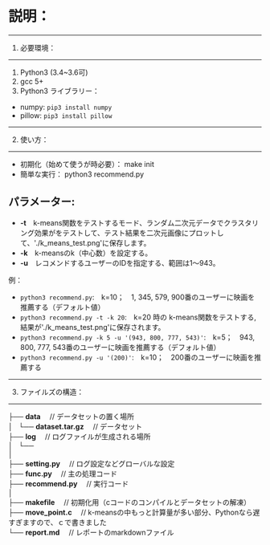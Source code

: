 説明：
================
***
1. 必要環境：
-------------
1. Python3 (3.4~3.6可)  
2. gcc 5+  
3. Python3 ライブラリー：  
  * numpy: `pip3 install numpy`  
  * pillow: `pip3 install pillow`  

***
2. 使い方：
--------------
* 初期化（始めて使うが時必要）： make init
* 簡単な実行： python3 recommend.py

パラメーター:
-
* **-t**　k-means関数をテストするモード、ランダム二次元データでクラスタリング効果がをテストして、テスト結果を二次元画像にプロットして、'./k_means_test.png'に保存します。
* **-k**　k-meansのk（中心数）を設定する。
* **-u**　レコメンドするユーザーのIDを指定する、範囲は1〜943。

例：
* `python3 recommend.py`:　k=10；　1, 345, 579, 900番のユーザーに映画を推薦する（デフォルト値）
* `python3 recommend.py -t -k 20`:　k=20 時の k-means関数をテストする, 結果が'./k_means_test.png'に保存されます。
* `python3 recommend.py -k 5 -u '(943, 800, 777, 543)'`:　k=5；　943, 800, 777, 543番のユーザーに映画を推薦する（デフォルト値）
* `python3 recommend.py -u '(200)'`:　k=10；　200番のユーザーに映画を推薦する

***
3. ファイルズの構造：
-------------
├── **data**　 // データセットの置く場所  
│   └── **dataset.tar.gz**　 // データセット  
├── **log**　 // ログファイルが生成される場所  
│   └──  
│  
├── **setting.py**　 // ログ設定などグローバルな設定  
├── **func.py**　 // 主の処理コード  
├── **recommend.py**　 // 実行コード  
│  
├── **makefile**　 // 初期化用（cコードのコンパイルとデータセットの解凍）  
├── **move_point.c**　 // k-meansの中もっと計算量が多い部分、Pythonなら遅すぎますので、ｃで書きました  
└── **report.md**　 // レポートのmarkdownファイル  
